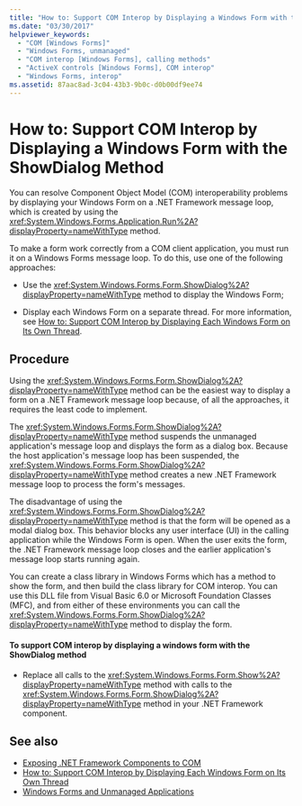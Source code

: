 ```yaml
---
title: "How to: Support COM Interop by Displaying a Windows Form with the ShowDialog Method"
ms.date: "03/30/2017"
helpviewer_keywords: 
  - "COM [Windows Forms]"
  - "Windows Forms, unmanaged"
  - "COM interop [Windows Forms], calling methods"
  - "ActiveX controls [Windows Forms], COM interop"
  - "Windows Forms, interop"
ms.assetid: 87aac8ad-3c04-43b3-9b0c-d0b00df9ee74
---
```

# How to: Support COM Interop by Displaying a Windows Form with the ShowDialog Method
You can resolve Component Object Model (COM) interoperability problems by displaying your Windows Form on a .NET Framework message loop, which is created by using the <xref:System.Windows.Forms.Application.Run%2A?displayProperty=nameWithType> method.  
  
 To make a form work correctly from a COM client application, you must run it on a Windows Forms message loop. To do this, use one of the following approaches:  
  
- Use the <xref:System.Windows.Forms.Form.ShowDialog%2A?displayProperty=nameWithType> method to display the Windows Form;  
  
- Display each Windows Form on a separate thread. For more information, see [How to: Support COM Interop by Displaying Each Windows Form on Its Own Thread](how-to-support-com-interop-by-displaying-each-windows-form-on-its-own-thread.md).  
  
## Procedure  
 Using the <xref:System.Windows.Forms.Form.ShowDialog%2A?displayProperty=nameWithType> method can be the easiest way to display a form on a .NET Framework message loop because, of all the approaches, it requires the least code to implement.  
  
 The <xref:System.Windows.Forms.Form.ShowDialog%2A?displayProperty=nameWithType> method suspends the unmanaged application's message loop and displays the form as a dialog box. Because the host application's message loop has been suspended, the <xref:System.Windows.Forms.Form.ShowDialog%2A?displayProperty=nameWithType> method creates a new .NET Framework message loop to process the form's messages.  
  
 The disadvantage of using the <xref:System.Windows.Forms.Form.ShowDialog%2A?displayProperty=nameWithType> method is that the form will be opened as a modal dialog box. This behavior blocks any user interface (UI) in the calling application while the Windows Form is open. When the user exits the form, the .NET Framework message loop closes and the earlier application's message loop starts running again.  
  
 You can create a class library in Windows Forms which has a method to show the form, and then build the class library for COM interop. You can use this DLL file from Visual Basic 6.0 or Microsoft Foundation Classes (MFC), and from either of these environments you can call the <xref:System.Windows.Forms.Form.ShowDialog%2A?displayProperty=nameWithType> method to display the form.  
  
#### To support COM interop by displaying a windows form with the ShowDialog method  
  
- Replace all calls to the <xref:System.Windows.Forms.Form.Show%2A?displayProperty=nameWithType> method with calls to the <xref:System.Windows.Forms.Form.ShowDialog%2A?displayProperty=nameWithType> method in your .NET Framework component.  
  
## See also

- [Exposing .NET Framework Components to COM](https://docs.microsoft.com/dotnet/framework/interop/exposing-dotnet-components-to-co)
- [How to: Support COM Interop by Displaying Each Windows Form on Its Own Thread](how-to-support-com-interop-by-displaying-each-windows-form-on-its-own-thread.md)
- [Windows Forms and Unmanaged Applications](windows-forms-and-unmanaged-applications.md)
